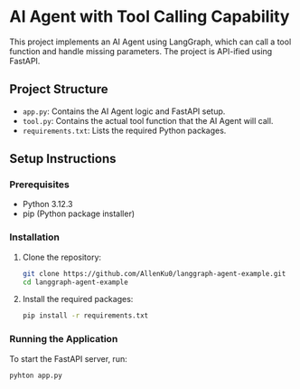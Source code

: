 # AI Agent with Tool Calling Capability

This project implements an AI Agent using LangGraph, which can call a tool function and handle missing parameters. The project is API-ified using FastAPI.

## Project Structure

- `app.py`: Contains the AI Agent logic and FastAPI setup.
- `tool.py`: Contains the actual tool function that the AI Agent will call.
- `requirements.txt`: Lists the required Python packages.

## Setup Instructions

### Prerequisites

- Python 3.12.3
- pip (Python package installer)

### Installation

1. Clone the repository:

    ```sh
    git clone https://github.com/AllenKu0/langgraph-agent-example.git
    cd langgraph-agent-example
    ```

2. Install the required packages:

    ```sh
    pip install -r requirements.txt
    ```

### Running the Application

To start the FastAPI server, run:

```sh
pyhton app.py
```
